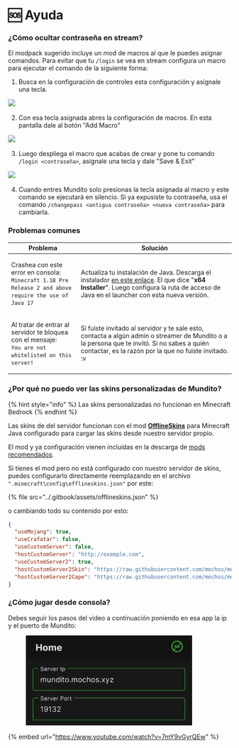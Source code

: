 # 🆘 Ayuda

### ¿Cómo ocultar contraseña en stream?

El modpack sugerido incluye un mod de macros al que le puedes asignar comandos. Para evitar que tu `/login` se vea en stream configura un macro para ejecutar el comando de la siguiente forma:

1. Busca en la configuración de controles esta configuración y asígnale una tecla.

![](https://i.imgur.com/RqKDa1c.png)

2. Con esa tecla asignada abres la configuración de macros. En esta pantalla dale al botón "Add Macro"

![](https://i.imgur.com/CqAQVei.png)

3. Luego despliega el macro que acabas de crear y pone tu comando `/login <contraseña>`, asígnale una tecla y dale "Save & Exit"

![](https://i.imgur.com/g0O1XGX.png)

4. Cuando entres Mundito solo presionas la tecla asignada al macro y este comando se ejecutará en silencio. Si ya expusiste tu contraseña, usa el comando `/changepass <antigua contraseña> <nueva contraseña>` para cambiarla.

### Problemas comunes

| Problema                                                                                                                    | Solución                                                                                                                                                                                                                                                        |
| --------------------------------------------------------------------------------------------------------------------------- | --------------------------------------------------------------------------------------------------------------------------------------------------------------------------------------------------------------------------------------------------------------- |
| <p>Crashea con este error en consola:<br><code>Minecraft 1.18 Pre Release 2 and above require the use of Java 17</code></p> | Actualiza tu instalación de Java. Descarga el instalador [en este enlace](https://www.oracle.com/java/technologies/downloads/#jdk22-windows). El que dice "**x64 Installer**". Luego configura la ruta de acceso de Java en el launcher con esta nueva versión. |
| <p>Al tratar de entrar al servidor te bloquea con el mensaje:<br><code>You are not whitelisted on this server!</code></p>   | Si fuiste invitado al servidor y te sale esto, contacta a algún admin o streamer de Mundito o a la persona que te invitó. Si no sabes a quién contactar, es la razón por la que no fuiste invitado. :v                                                          |

### ¿Por qué no puedo ver las skins personalizadas de Mundito?

{% hint style="info" %}
Las skins personalizadas no funcionan en Minecraft Bedrock
{% endhint %}

Las skins de del servidor funcionan con el mod [**OfflineSkins**](https://www.curseforge.com/minecraft/mc-mods/offlineskins) para Minecraft Java configurado para cargar las skins desde nuestro servidor propio.

El mod y ya configuración vienen incluidas en la descarga de [mods recomendados](../#mods-recomendados-java).

Si tienes el mod pero no está configurado con nuestro servidor de skins, puedes configurarlo directamente reemplazando en el archivo `".minecraft\config\offlineskins.json"` por este:

{% file src="../.gitbook/assets/offlineskins.json" %}

o cambiando todo su contenido por esto:

```json
{
  "useMojang": true,
  "useCrafatar": false,
  "useCustomServer": false,
  "hostCustomServer": "http://example.com",
  "useCustomServer2": true,
  "hostCustomServer2Skin": "https://raw.githubusercontent.com/mochos/mochos.github.io/main/skins/skins/%name%.png",
  "hostCustomServer2Cape": "https://raw.githubusercontent.com/mochos/mochos.github.io/main/skins/capes/%name%.png"
}
```



### ¿Cómo jugar desde consola?

Debes seguir los pasos del video a continuación poniendo en esa app la ip y el puerto de Mundito:

<figure><img src="../.gitbook/assets/servidor-celular.jpg" alt="" width="375"><figcaption></figcaption></figure>

{% embed url="https://www.youtube.com/watch?v=7mY9vGyrQEw" %}
